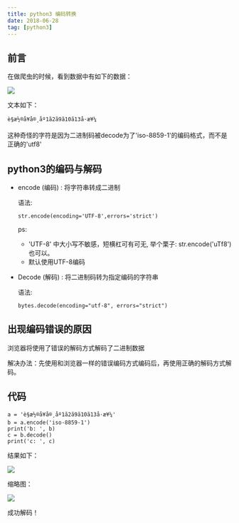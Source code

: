 ```yaml
---
title: python3 编码转换
date: 2018-06-28
tag: [python3]
---
```


## 前言

在做爬虫的时候，看到数据中有如下的数据：

![](http://images.pandaomeng.com/blog/2018-06-28-141626.jpg)

文本如下：

```
è§æ½®å¥å®¸åº1ã2ã9ã10ã13å·æ¥¼
```

这种奇怪的字符是因为二进制码被decode为了'iso-8859-1'的编码格式，而不是正确的'utf8'

## python3的编码与解码

- encode (编码) : 将字符串转成二进制

  语法:

  ```
  str.encode(encoding='UTF-8',errors='strict')
  ```

  ps: 

  - 'UTF-8' 中大小写不敏感，短横杠可有可无, 举个栗子: str.encode('uTf8') 也可以。
  - 默认使用UTF-8编码

- Decode (解码) : 将二进制码转为指定编码的字符串

  语法:

  ```
  bytes.decode(encoding="utf-8", errors="strict")
  ```

## 出现编码错误的原因

浏览器将使用了错误的解码方式解码了二进制数据

解决办法：先使用和浏览器一样的错误编码方式编码后，再使用正确的解码方式解码。

## 代码

```
a = 'è§æ½®å¥å®¸åº1ã2ã9ã10ã13å·æ¥¼'
b = a.encode('iso-8859-1')
print('b: ', b)
c = b.decode()
print('c: ', c)
```

结果如下：

![](https://images.pandaomeng.com/blog/2018-06-28-144100.png)

缩略图：

![](https://images.pandaomeng.com/blog/2018-06-28-144914.png)

成功解码！